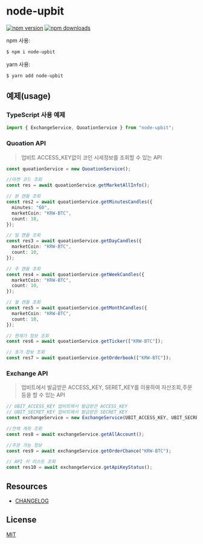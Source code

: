# node-upbit

[![npm version](https://img.shields.io/npm/v/node-upbit.svg?style=flat-square)](https://www.npmjs.org/package/node-upbit)
[![npm downloads](https://img.shields.io/npm/dm/node-upbit.svg?style=flat-square)](http://npm-stat.com/charts.html?package=node-upbit)

npm 사용:

```bash
$ npm i node-upbit
```

yarn 사용:

```bash
$ yarn add node-upbit
```

## 예제(usage)

### TypeScript 사용 예제

```typescript
import { ExchangeService, QuoationService } from "node-upbit";
```

### Quoation API

> 업비트 ACCESS_KEY없이 코인 시세정보를 조회할 수 있는 API

```typescript
const quoationService = new QuoationService();
```

```typescript
//마켓 코드 조회
const res = await quoationService.getMarketAllInfo();
```

```typescript
// 분 캔들 조회
const res2 = await quoationService.getMinutesCandles({
  minutes: "60",
  marketCoin: "KRW-BTC",
  count: 10,
});
```

```typescript
// 일 캔들 조회
const res3 = await quoationService.getDayCandles({
  marketCoin: "KRW-BTC",
  count: 10,
});
```

```typescript
// 주 캔들 조회
const res4 = await quoationService.getWeekCandles({
  marketCoin: "KRW-BTC",
  count: 10,
});
```

```typescript
// 월 캔들 조회
const res5 = await quoationService.getMonthCandles({
  marketCoin: "KRW-BTC",
  count: 10,
});
```

```typescript
// 현재가 정보 조회
const res6 = await quoationService.getTicker(["KRW-BTC"]);
```

```typescript
// 호가 정보 조회
const res7 = await quoationService.getOrderbook(["KRW-BTC"]);
```

### Exchange API

> 업비트에서 발급받은 ACCESS_KEY, SERET_KEY를 이용하여 자산조회,주문 등을 할 수 있는 API

```typescript
// UBIT_ACCESS_KEY 업비트에서 발급받은 ACCESS_KEY
// UBIT_SECRET_KEY 업비트에서 발급받은 SECRET_KEY
const exchangeService = new ExchangeService(UBIT_ACCESS_KEY, UBIT_SECRET_KEY);
```

```typescript
//전체 계좌 조회
const res8 = await exchangeService.getAllAccount();
```

```typescript
//주문 가능 정보
const res9 = await exchangeService.getOrderChance("KRW-BTC");
```

```typescript
// API 키 리스트 조회
const res10 = await exchangeService.getApiKeyStatus();
```

## Resources

- [CHANGELOG](https://github.com/dryadsoft/node-upbit/blob/master/CHANGELOG.md)

## License

[MIT](LICENSE)
